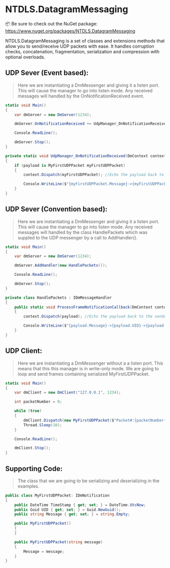# NTDLS.DatagramMessaging

📦 Be sure to check out the NuGet package: https://www.nuget.org/packages/NTDLS.DatagramMessaging

NTDLS.DatagramMessaging is a set of classes and extensions methods that allow you to send/receive
UDP packets with ease. It handles corruption checks, concatenation, fragmentation, serialization
and compression with optional overloads.

## UDP Sever (Event based):
> Here we are instantiating a DmMessenger and giving it a listen port. This will cause the
> manager to go into listen mode. Any received messages will handled by the OnNotificationReceived event.
```csharp
static void Main()
{
    var dmServer = new DmServer(1234);

    dmServer.OnNotificationReceived += UdpManager_OnNotificationReceived;

    Console.ReadLine();

    dmServer.Stop();
}

private static void UdpManager_OnNotificationReceived(DmContext context, IDmNotification payload)
{
    if (payload is MyFirstUDPPacket myFirstUDPPacket)
    {
        context.Dispatch(myFirstUDPPacket); //Echo the payload back to the sender.

        Console.WriteLine($"{myFirstUDPPacket.Message}->{myFirstUDPPacket.UID}->{myFirstUDPPacket.TimeStamp}");
    }
}
```

## UDP Sever (Convention based):
> Here we are instantiating a DmMessenger and giving it a listen port. This will cause the
> manager to go into listen mode. Any received messages will handled by the class HandlePackets
> which was suppled to the UDP messenger by a call to AddHandler().
```csharp
static void Main()
{
    var dmServer = new DmServer(1234);

    dmServer.AddHandler(new HandlePackets());

    Console.ReadLine();

    dmServer.Stop();
}

private class HandlePackets : IDmMessageHandler
{
    public static void ProcessFrameNotificationCallback(DmContext context, MyFirstUDPPacket payload)
    {
        context.Dispatch(payload); //Echo the payload back to the sender.

        Console.WriteLine($"{payload.Message}->{payload.UID}->{payload.TimeStamp}");
    }
}
```

## UDP Client:
> Here we are instantiating a DmMessenger without a a listen port. This means that this this
> manager is in write-only mode. We are going to loop and send frames containing serialized MyFirstUDPPacket.
```csharp
static void Main()
{
    var dmClient = new DmClient("127.0.0.1", 1234);

    int packetNumber = 0;

    while (true)
    {
        dmClient.Dispatch(new MyFirstUDPPacket($"Packet#:{packetNumber++} "));
        Thread.Sleep(10);
    }

    Console.ReadLine();

    dmClient.Stop();
}
```

## Supporting Code:
> The class that we are going to be serializing and deserializing in the examples.
```csharp
public class MyFirstUDPPacket: IDmNotification
{
    public DateTime TimeStamp { get; set; } = DateTime.UtcNow;
    public Guid UID { get; set; } = Guid.NewGuid();
    public string Message { get; set; } = string.Empty;

    public MyFirstUDPPacket()
    {
    }

    public MyFirstUDPPacket(string message)
    {
        Message = message;
    }
}
```
